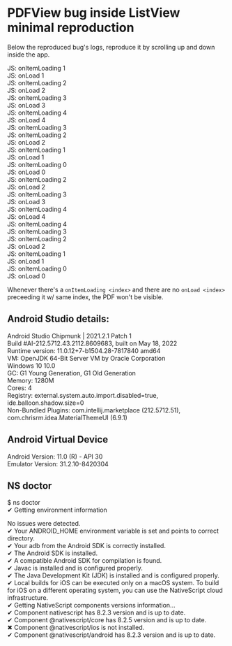 # PDFView bug inside ListView minimal reproduction

Below the reproduced bug's logs, reproduce it by scrolling up and down inside the app.

JS: onItemLoading 1\
JS: onLoad 1\
JS: onItemLoading 2\
JS: onLoad 2\
JS: onItemLoading 3\
JS: onLoad 3\
JS: onItemLoading 4\
JS: onLoad 4\
JS: onItemLoading 3\
JS: onItemLoading 2\
JS: onLoad 2\
JS: onItemLoading 1\
JS: onLoad 1\
JS: onItemLoading 0\
JS: onLoad 0\
JS: onItemLoading 2\
JS: onLoad 2\
JS: onItemLoading 3\
JS: onLoad 3\
JS: onItemLoading 4\
JS: onLoad 4\
JS: onItemLoading 4\
JS: onItemLoading 3\
JS: onItemLoading 2\
JS: onLoad 2\
JS: onItemLoading 1\
JS: onLoad 1\
JS: onItemLoading 0\
JS: onLoad 0

Whenever there's a `onItemLoading <index>` and there are no `onLoad <index>` preceeding it w/ same index, the PDF won't be visible.

## Android Studio details:

Android Studio Chipmunk | 2021.2.1 Patch 1\
Build #AI-212.5712.43.2112.8609683, built on May 18, 2022\
Runtime version: 11.0.12+7-b1504.28-7817840 amd64\
VM: OpenJDK 64-Bit Server VM by Oracle Corporation\
Windows 10 10.0\
GC: G1 Young Generation, G1 Old Generation\
Memory: 1280M\
Cores: 4\
Registry: external.system.auto.import.disabled=true, ide.balloon.shadow.size=0\
Non-Bundled Plugins: com.intellij.marketplace (212.5712.51), com.chrisrm.idea.MaterialThemeUI (6.9.1)

## Android Virtual Device

Android Version: 11.0 (R) - API 30\
Emulator Version: 31.2.10-8420304

## NS doctor

$ ns doctor\
✔ Getting environment information

No issues were detected.\
✔ Your ANDROID_HOME environment variable is set and points to correct directory.\
✔ Your adb from the Android SDK is correctly installed.\
✔ The Android SDK is installed.\
✔ A compatible Android SDK for compilation is found.\
✔ Javac is installed and is configured properly.\
✔ The Java Development Kit (JDK) is installed and is configured properly.\
✔ Local builds for iOS can be executed only on a macOS system. To build for iOS on a different operating system, you can use the NativeScript cloud infrastructure.\
✔ Getting NativeScript components versions information...\
✔ Component nativescript has 8.2.3 version and is up to date.\
✔ Component @nativescript/core has 8.2.5 version and is up to date.\
✖ Component @nativescript/ios is not installed.\
✔ Component @nativescript/android has 8.2.3 version and is up to date.